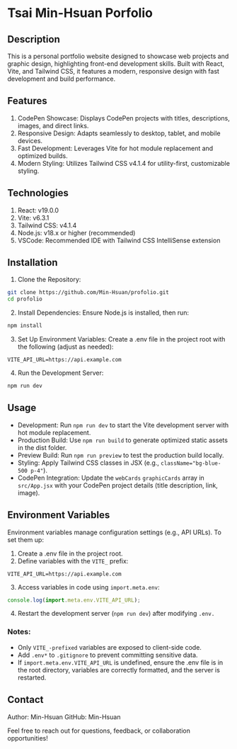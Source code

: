 # Tsai Min-Hsuan Porfolio

## Description
This is a personal portfolio website designed to showcase web projects and graphic design, highlighting front-end development skills. Built with React, Vite, and Tailwind CSS, it features a modern, responsive design with fast development and build performance.

## Features
1. CodePen Showcase: Displays CodePen projects with titles, descriptions, images, and direct links.
2. Responsive Design: Adapts seamlessly to desktop, tablet, and mobile devices.
3. Fast Development: Leverages Vite for hot module replacement and optimized builds.
4. Modern Styling: Utilizes Tailwind CSS v4.1.4 for utility-first, customizable styling.

## Technologies
1. React: v19.0.0
2. Vite: v6.3.1
3. Tailwind CSS: v4.1.4
4. Node.js: v18.x or higher (recommended)
5. VSCode: Recommended IDE with Tailwind CSS IntelliSense extension

## Installation
1. Clone the Repository:
```bash
git clone https://github.com/Min-Hsuan/profolio.git
cd profolio
```
2. Install Dependencies: Ensure Node.js is installed, then run:
```bash
npm install
```
3. Set Up Environment Variables: Create a .env file in the project root with the following (adjust as needed):
```env
VITE_API_URL=https://api.example.com
```
4. Run the Development Server:
```bash
npm run dev
```

## Usage
* Development: Run `npm run dev` to start the Vite development server with hot module replacement.
* Production Build: Use `npm run build` to generate optimized static assets in the dist folder.
* Preview Build: Run `npm run preview` to test the production build locally.
* Styling: Apply Tailwind CSS classes in JSX (e.g., `className="bg-blue-500 p-4"`).
* CodePen Integration: Update the `webCards` `graphicCards` array in `src/App.jsx` with your CodePen project details (title description, link, image).

## Environment Variables
Environment variables manage configuration settings (e.g., API URLs). To set them up:
1. Create a .env file in the project root.
2. Define variables with the `VITE_` prefix:
```env
VITE_API_URL=https://api.example.com
```
3. Access variables in code using `import.meta.env`:
```jsx
console.log(import.meta.env.VITE_API_URL);
```
4. Restart the development server (`npm run dev`) after modifying `.env.`

### Notes:
* Only `VITE_-prefixed` variables are exposed to client-side code.
* Add `.env*` to `.gitignore` to prevent committing sensitive data.
* If `import.meta.env.VITE_API_URL` is undefined, ensure the .env file is in the root directory, variables are correctly formatted, and the server is restarted.

## Contact
Author: Min-Hsuan
GitHub: Min-Hsuan

Feel free to reach out for questions, feedback, or collaboration opportunities!